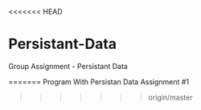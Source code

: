 <<<<<<< HEAD
# Persistant-Data
Group Assignment - Persistant Data

=======
Program With Persistan Data
  Assignment #1
>>>>>>> origin/master
